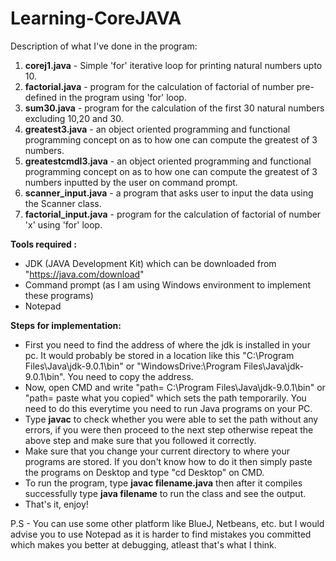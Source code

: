 # Learning-CoreJAVA
Description of what I've done in the program:

1) <b>corej1.java</b> - Simple 'for' iterative loop for printing natural numbers upto 10.
2) <b>factorial.java</b> - program for the calculation of factorial of number pre-defined in the program using 'for' loop.
3) <b>sum30.java</b> - program for the calculation of the first 30 natural numbers excluding 10,20 and 30.
4) <b>greatest3.java</b> - an object oriented programming and functional programming concept on as to how one can compute the greatest of 3 numbers. 
5) <b>greatestcmdl3.java</b> - an object oriented programming and functional programming concept on as to how one can compute the greatest of 3 numbers inputted by the user on command prompt. 
6) <b>scanner_input.java</b> - a program that asks user to input the data using the Scanner class.
7) <b>factorial_input.java</b> - program for the calculation of factorial of number 'x' using 'for' loop.

<b>Tools required :</b> 
- JDK (JAVA Development Kit) which can be downloaded from "https://java.com/download"
- Command prompt (as I am using Windows environment to implement these programs)
- Notepad

<b>Steps for implementation:</b>
- First you need to find the address of where the jdk is installed in your pc. It would probably be stored in a location like this "C:\Program Files\Java\jdk-9.0.1\bin" or
  "WindowsDrive:\Program Files\Java\jdk-9.0.1\bin". You need to copy the address.
- Now, open CMD and write "path= C:\Program Files\Java\jdk-9.0.1\bin" or "path= paste what you copied" which sets the path temporarily. You need to do this everytime you need to run Java programs on your PC.
- Type <b>javac</b> to check whether you were able to set the path without any errors, if you were then proceed to the next step otherwise repeat the above step and make sure that you followed it correctly.
- Make sure that you change your current directory to where your programs are stored. If you don't know how to do it then simply paste the programs on Desktop and type "cd Desktop" on CMD.
- To run the program, type <b>javac filename.java</b> then after it compiles successfully type <b>java filename</b> to run the class and see the output.
- That's it, enjoy!

P.S - You can use some other platform like BlueJ, Netbeans, etc. but I would advise you to use Notepad as it is harder to find mistakes you
committed which makes you better at debugging, atleast that's what I think.



